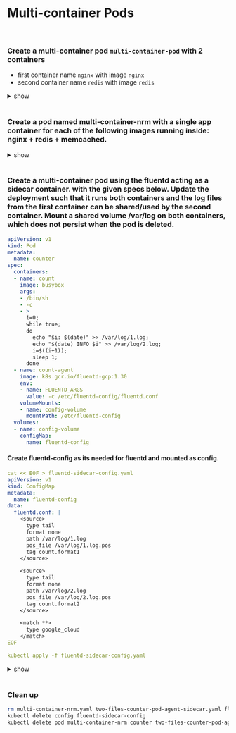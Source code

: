 # Multi-container Pods

<br />

### Create a multi-container pod `multi-container-pod` with 2 containers
 - first container name `nginx` with image `nginx`
 - second container name `redis` with image `redis`

<details><summary>show</summary><p>

```yaml
cat << EOF > multi-container-pod.yaml
apiVersion: v1
kind: Pod
metadata:
  name: multi-container-pod
spec:
  containers:
  - image: nginx
    name: nginx
  - image: redis
    name: redis
EOF

kubectl apply -f multi-container-pod.yaml
```

</p></details>

<br />

### Create a pod named multi-container-nrm with a single app container for each of the following images running inside: nginx + redis + memcached.

<details><summary>show</summary><p>

```yaml
cat << EOF > multi-container-nrm.yaml
apiVersion: v1
kind: Pod
metadata:
  name: multi-container-nrm
spec:
  containers:
  - image: nginx
    name: nginx
  - image: redis
    name: redis
  - image: memcached
    name: memcached
EOF

kubectl apply -f multi-container-nrm.yaml
```

</p></details>

<br />

### Create a multi-container pod using the fluentd acting as a sidecar container. with the given specs below. Update the deployment such that it runs both containers and the log files from the first container can be shared/used by the second container. Mount a shared volume /var/log on both containers, which does not persist when the pod is deleted.

```yaml
apiVersion: v1
kind: Pod
metadata:
  name: counter
spec:
  containers:
  - name: count
    image: busybox
    args:
    - /bin/sh
    - -c
    - >
      i=0;
      while true;
      do
        echo "$i: $(date)" >> /var/log/1.log;
        echo "$(date) INFO $i" >> /var/log/2.log;
        i=$((i+1));
        sleep 1;
      done      
  - name: count-agent
    image: k8s.gcr.io/fluentd-gcp:1.30
    env:
    - name: FLUENTD_ARGS
      value: -c /etc/fluentd-config/fluentd.conf
    volumeMounts:
    - name: config-volume
      mountPath: /etc/fluentd-config
  volumes:
  - name: config-volume
    configMap:
      name: fluentd-config
```

#### Create fluentd-config as its needed for fluentd and mounted as config.

```yaml
cat << EOF > fluentd-sidecar-config.yaml
apiVersion: v1
kind: ConfigMap
metadata:
  name: fluentd-config
data:
  fluentd.conf: |
    <source>
      type tail
      format none
      path /var/log/1.log
      pos_file /var/log/1.log.pos
      tag count.format1
    </source>

    <source>
      type tail
      format none
      path /var/log/2.log
      pos_file /var/log/2.log.pos
      tag count.format2
    </source>

    <match **>
      type google_cloud
    </match>    
EOF

kubectl apply -f fluentd-sidecar-config.yaml
```

<details><summary>show</summary><p>

```yaml
cat << EOF > two-files-counter-pod-agent-sidecar.yaml
apiVersion: v1
kind: Pod
metadata:
  name: counter
spec:
  containers:
  - name: count
    image: busybox
    args:
    - /bin/sh
    - -c
    - >
      i=0;
      while true;
      do
        echo "$i: $(date)" >> /var/log/1.log;
        echo "$(date) INFO $i" >> /var/log/2.log;
        i=$((i+1));
        sleep 1;
      done      
    volumeMounts: 
    - name: varlog # mount the varlog volume as the /var/log path
      mountPath: /var/log
  - name: count-agent
    image: k8s.gcr.io/fluentd-gcp:1.30
    env:
    - name: FLUENTD_ARGS
      value: -c /etc/fluentd-config/fluentd.conf
    volumeMounts:
    - name: varlog # mount the varlog volume as the /var/log path
      mountPath: /var/log
    - name: config-volume
      mountPath: /etc/fluentd-config
  volumes:
  - name: varlog # define varlog volume as empty dir which does not persist when the pod is deleted.
    emptyDir: {}
  - name: config-volume
    configMap:
      name: fluentd-config
EOF

kubectl apply -f two-files-counter-pod-agent-sidecar.yaml
```

```bash
kubectl get pod counter
# NAME      READY   STATUS    RESTARTS   AGE
# counter   2/2     Running   0          24s

kubectl exec counter -c count -- cat /var/log/1.log
# : Sat Dec 18 02:34:35 UTC 2021
# : Sat Dec 18 02:34:35 UTC 2021

kubectl exec counter -c count-agent -- cat /var/log/1.log
# : Sat Dec 18 02:34:35 UTC 2021
# : Sat Dec 18 02:34:35 UTC 2021
```

</p></details>

<br />

### Clean up 

```bash
rm multi-container-nrm.yaml two-files-counter-pod-agent-sidecar.yaml fluentd-sidecar-config.yaml multi-container-pod.yaml
kubectl delete config fluentd-sidecar-config
kubectl delete pod multi-container-nrm counter two-files-counter-pod-agent-sidecar multi-container-pod --force 
```